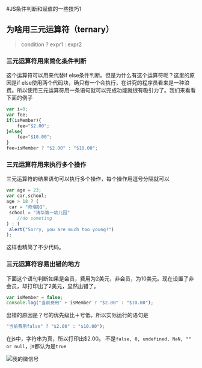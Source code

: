 #JS条件判断和赋值的一些技巧1

## 为啥用三元运算符（ternary）

> condition ? expr1 : expr2

### 三元运算符用来简化条件判断

这个运算符可以用来代替if else条件判断。但是为什么有这个运算符呢？这里的原因是if else使用两个代码块，确只有一个会执行，在讲究的程序员看来是一种浪费。所以使用三元运算符用一条语句就可以完成功能就很有吸引力了。我们来看看下面的例子
```javascript
var i=0;
var fee;
if(isMember){
	fee="$2.00";
}else{
    fee="$10.00";
}
fee=isMember ? "$2.00" : "$10.00";
```
### 三元运算符用来执行多个操作
三元运算符的结果语句可以执行多个操作，每个操作用逗号分隔就可以
```javascript
var age = 23;
var car,school;
age > 18 ? (
 car = "奇瑞QQ",
 school = "清华第一幼儿园"
    //do someting
) : (
 alert("Sorry, you are much too young!")
);
```
这样也精简了不少代码。

### 三元运算符容易出错的地方
下面这个语句判断如果是会员，费用为2美元，非会员，为10美元。现在设置了非会员，却打印出了2美元，显然出错了。
```javascript
var isMember = false;
console.log("当前费用" + isMember ? "$2.00" : "$10.00");
```
出错的原因是？号的优先级比＋号低，所以实际运行的语句是
```javascript
"当前费用false" ? "$2.00" : "$10.00");
```
在js中，字符串为真，所以打印出$2.00。
不是`false, 0, undefined, NaN, "" or null`，js都认为是`true`

![我的微信号](http://images.cnblogs.com/cnblogs_com/xiaohu1986/789491/o_weixin.png)